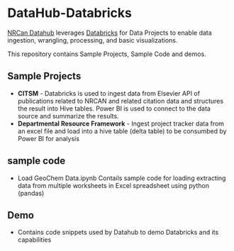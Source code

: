 # DataHub-Databricks

[NRCan Datahub](https://github.com/NRCan/datahub-portal) leverages [Databricks](https://databricks.com/) for Data Projects to enable data ingestion, wrangling, processing, and basic visualizations. 

This repository contains Sample Projects, Sample Code and demos.

## Sample Projects
- **CITSM** - Databricks is used to ingest data from Elsevier API of publications related to NRCAN and related citation data and structures the result into Hive tables. Power BI is used to connect to the data source and summarize the results.
- **Departmental Resource Framework** - Ingest project tracker data from an excel file and load into a hive table (delta table) to be consumbed by Power BI for analysis

## sample code
- Load GeoChem Data.ipynb Contails sample code for loading extracting data from multiple worksheets in Excel spreadsheet using python (pandas)

## Demo
- Contains code snippets used by Datahub to demo Databricks and its capabilities

